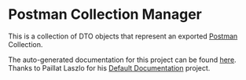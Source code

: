 # Postman Collection Manager
This is a collection of DTO objects that represent an exported [Postman](https://www.postman.com/) Collection.

The auto-generated documentation for this project can be found [here](https://github.com/testandattack/PostmanCollection/blob/master/PostmanManager/MarkDown/PostmanManager.md). Thanks to Paillat Laszlo for his [Default Documentation](https://github.com/Doraku/DefaultDocumentation) project.
